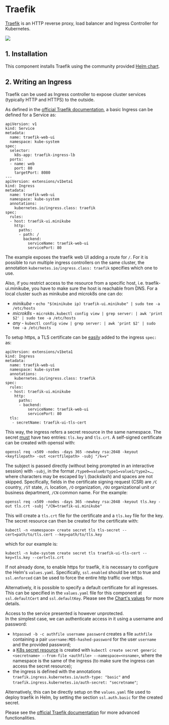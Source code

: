 # Traefik 
[Traefik](https://docs.traefik.io/) is an HTTP reverse proxy, load balancer and Ingress Controller for Kubernetes.

![](https://docs.traefik.io/img/architecture.png)

## 1. Installation
This component installs Traefik using the community provided [Helm chart](https://github.com/helm/charts/tree/master/stable/traefik).

## 2. Writing an Ingress
Traefik can be used as Ingress controller to expose cluster services (typically HTTP and HTTPS) to the outside.

As defined in the [official Traefik documentation](https://docs.traefik.io/user-guide/kubernetes/),
 a basic Ingress can be defined for a Service as:
```
apiVersion: v1
kind: Service
metadata:
  name: traefik-web-ui
  namespace: kube-system
spec:
  selector:
    k8s-app: traefik-ingress-lb
  ports:
  - name: web
    port: 80
    targetPort: 8080
---
apiVersion: extensions/v1beta1
kind: Ingress
metadata:
  name: traefik-web-ui
  namespace: kube-system
  annotations:
    kubernetes.io/ingress.class: traefik
spec:
  rules:
  - host: traefik-ui.minikube
    http:
      paths:
      - path: /
        backend:
          serviceName: traefik-web-ui
          servicePort: 80
```
The example exposes the traefik web UI adding a route for `/`.
For it is possible to run multiple ingress controllers on the same cluster, the annotation `kubernetes.io/ingress.class: traefik` specifies which one to use.

Also, if you restrict access to the resource from a specific host, i.e. traefik-ui.minikube, you have to make sure the host is reachable from DNS.
For a local cluster such as minikube and microk8s one can do:
* *minikube* - `echo "$(minikube ip) traefik-ui.minikube" | sudo tee -a /etc/hosts`
* *microk8s* - `microk8s.kubectl config view | grep server: | awk 'print $2' | sudo tee -a /etc/hosts`
* *any* - `kubectl config view | grep server: | awk 'print $2' | sudo tee -a /etc/hosts`

To setup https, a TLS certificate can be [easily](https://docs.traefik.io/user-guide/kubernetes/#add-a-tls-certificate-to-the-ingress) added to the ingress `spec:` as:
```
apiVersion: extensions/v1beta1
kind: Ingress
metadata:
  name: traefik-web-ui
  namespace: kube-system
  annotations:
    kubernetes.io/ingress.class: traefik
spec:
  rules:
  - host: traefik-ui.minikube
    http:
      paths:
      - backend:
          serviceName: traefik-web-ui
          servicePort: 80
  tls:
   - secretName: traefik-ui-tls-cert
```
This way, the ingress refers a secret resource in the same namespace. The secret [must](https://kubernetes.io/docs/concepts/services-networking/ingress/#tls) have two entries: `tls.key` and `tls.crt`.
A self-signed certificate can be created with openssl with:
```
openssl req -x509 -nodes -days 365 -newkey rsa:2048 -keyout <keyfilepath> -out <certfilepath> -subj "/k=v"
```
The subject is passed directly (without being prompted in an interactive session) with `-subj`, in the format `/type0=value0/type1=value1/type2=…,` where characters may be escaped by \ (backslash) and spaces are not skipped.
Specifically, fields in the certificate signing request (CSR) are `/C` country, `/ST` state, `/L` location, `/O` organization, `/OU` organizational unit or business department, `/CN` common name.
For the example:
```
openssl req -x509 -nodes -days 365 -newkey rsa:2048 -keyout tls.key -out tls.crt -subj "/CN=traefik-ui.minikube"
```
This will create a `tls.crt` file for the certificate and a `tls.key` file for the key.
The secret resource can then be created for the certificate with: 
```
kubectl -n <namespace> create secret tls tls-secret --cert=path/to/tls.cert --key=path/to/tls.key
```
which for our example is:
```
kubectl -n kube-system create secret tls traefik-ui-tls-cert --key=tls.key --cert=tls.crt
```
If not already done, to enable https for traefik, it is necessary to configure the Helm's `values.yaml`.
Specifically, `ssl.enabled` should be set to true and `ssl.enforced` can be used to force the entire http traffic over https.

Alternatively, it is possible to specify a default certificate for all ingresses. This can be specified in the `values.yaml` file for this component at `ssl.defaultCert` and `ssl.defaultKey`.
Please see the [Chart's values](https://github.com/helm/charts/tree/master/stable/traefik) for more details.

Access to the service presented is however unprotected.  
In the simplest case, we can authenticate access in it using a username and password:
* `htpasswd -b -c authfile username password` creates a file `authfile` containing a pair `username:MD5-hashed-password` for the user `username` and the provided password;
* a [K8s secret resource](https://kubernetes.io/docs/concepts/configuration/secret/) is created with `kubectl create secret generic <secretname> --from-file <authfile> --namespace=<nsname>`, where the namespace is the same of the ingress (to make sure the ingress 
can access the secret resource);
* the ingress is defined with the annotations `traefik.ingress.kubernetes.io/auth-type: "basic"` and `traefik.ingress.kubernetes.io/auth-secret: "secretname"`;

Alternatively, this can be directly setup on the `values.yaml` file used to deploy traefik in Helm, by setting the section `ssl.auth.basic` for the created secret.

Please see the [official Traefik documentation](https://docs.traefik.io/user-guide/kubernetes/) for more advanced functionalities.
